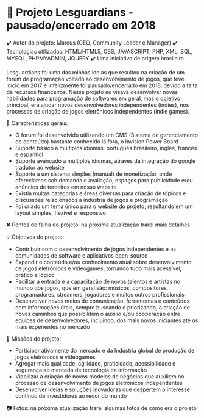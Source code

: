 # 📌 Projeto Lesguardians - pausado/encerrado em 2018

✔️ Autor do projeto: Marcus (CEO, Community Leader e Manager)
✔️ Tecnologias utilizadas: HTML/HTML5, CSS, JAVASCRIPT, PHP, XML, SQL, MYSQL, PHPMYADMIN, JQUERY
✔️ Uma iniciativa de origem brasileira

Lesguardians foi uma das minhas ideias que resultou na criação de um fórum de programação voltado ao desenvolvimento de jogos, que teve início em 2017 e infelizmente foi pausado/encerrado em 2018, devido a falta de recursos financeiros. Nesse projeto eu visava desenvolver novas habilidades para programação de softwares em geral, mas o objetivo principal, era ajudar novos desenvolvedores independentes (indies), nos processos de criação de jogos eletrônicos independentes (indie games).

🎯 Caracteristicas gerais:

- O forum foi desenvolvido utilizando um CMS (Sistema de gerenciamento de conteúdo) bastante conhecido lá fora, o Invision Power Board
- Suporte básico a múltiplos idiomas: português brasileiro, inglês, francês e espanhol
- Suporte avançado a múltiplos idiomas, atraves da integração do google tradutor ao website
- Suporte a um sistema simples (manual) de monetização, onde oferecíamos sob demanda e avaliação, espaços para publicidade e/ou anúncios de terceiros em nosso website
- Existia muitas categorias e áreas diversas para criação de tópicos e discussões relacionados a indústria de jogos e programação
- Foi criado um tema único para o website do projeto, resultando em um layout simples, flexível e responsivo

❌ Pontos de falha do projeto: na próxima atualização trarei mais detalhes

💡 Objetivos do projeto:

- Contribuir com o desenvolvimento de jogos independentes e as comunidades de software e aplicativos open-source
- Expandir o conteúdo e/ou conhecimento atual sobre desenvolvimento de jogos eletrônicos e videogames, tornando tudo mais acessível, prático e lógico
- Facilitar a entrada e a capacitação de novos talentos e artistas no mundo dos jogos, que em geral são: músicos, compositores, programadores, streamers, jogadores e muitos outros profissionais
- Desenvolver novos meios de comunicação, ferramentas e conteúdos com informações úteis, sempre buscando e priorizando, a criação de novos caminhos que possibilitem o auxilio e/ou cooperação entre equipes de desenvolvedores, incluindo, dos mais novos iniciantes até os mais experientes no mercado

 📑 Missões do projeto:

- Participar ativamente do mercado e da Indústria global de produção de jogos eletrônicos e videogames
- Agregar mais qualidade, agilidade, praticidade, acessibilidade e segurança ao mercado de tecnologia da informação
- Viabilizar a criação de novos modelos de negócios que auxiliem no processo de desenvolvimento de jogos eletrônicos independentes
- Desenvolver ideias e soluções inovadoras que despertem o interesse contínuo de investidores ao redor do mundo

📷 Fotos: na próxima atualização trarei algumas fotos de como era o projeto
